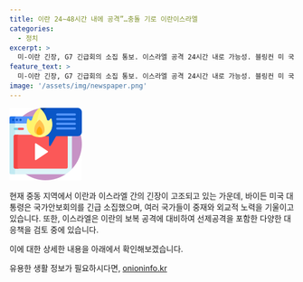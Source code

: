 ```yaml
---
title: 이란 24∼48시간 내에 공격”…충돌 기로 이란이스라엘
categories:
  - 정치
excerpt: >
  미-이란 긴장, G7 긴급회의 소집 통보. 이스라엘 공격 24시간 내로 가능성. 블링컨 미 국무장관, 이스라엘 공격 5일 시작 가능성 경고. 바이든 대통령, 중동 사태 논의 위해 국가안보회의 소집. 페제슈키안 이란 대통령, 대응없이 갈 수 없다. 중동 확전 막기 위해 국제사회 노력. 이스라엘, 다중 전선 전쟁 중. 
feature_text: >
  미-이란 긴장, G7 긴급회의 소집 통보. 이스라엘 공격 24시간 내로 가능성. 블링컨 미 국무장관, 이스라엘 공격 5일 시작 가능성 경고. 바이든 대통령, 중동 사태 논의 위해 국가안보회의 소집. 페제슈키안 이란 대통령, 대응없이 갈 수 없다. 중동 확전 막기 위해 국제사회 노력. 이스라엘, 다중 전선 전쟁 중. 
image: '/assets/img/newspaper.png'
---
```


<p><img src="/assets/img/news.png" alt="rentncar 속보" /></p>

<p>현재 중동 지역에서 이란과 이스라엘 간의 긴장이 고조되고 있는 가운데, 바이든 미국 대통령은 국가안보회의를 긴급 소집했으며, 여러 국가들이 중재와 외교적 노력을 기울이고 있습니다. 또한, 이스라엘은 이란의 보복 공격에 대비하여 선제공격을 포함한 다양한 대응책을 검토 중에 있습니다.</p>

<p>이에 대한 상세한 내용을 아래에서 확인해보겠습니다.</p>
유용한 생활 정보가 필요하시다면, <a href="https://onioninfo.kr" rel="dofollow">onioninfo.kr</a>



